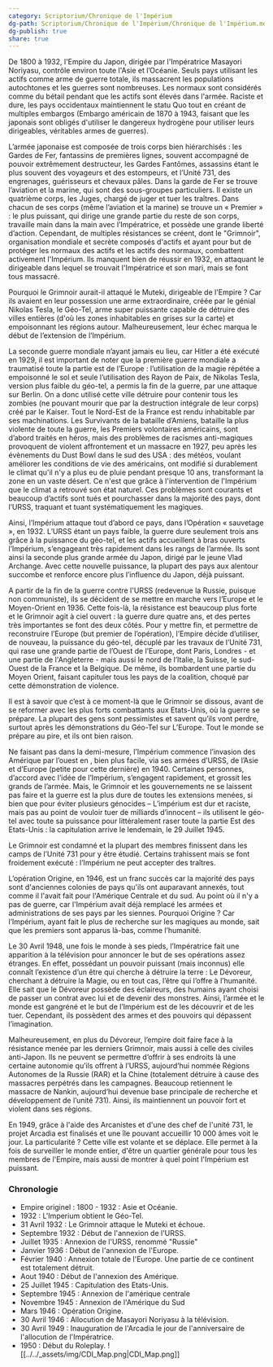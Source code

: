 ```yaml
---
category: Scriptorium/Chronique de l'Impérium
dg-path: Scriptorium/Chronique de l'Impérium/Chronique de l'Impérium.md
dg-publish: true
share: true
---
```


De 1800 à 1932, l'Empire du Japon, dirigée par l'Impératrice Masayori Noriyasu, contrôle environ toute l'Asie et l’Océanie. Seuls pays utilisant les actifs comme arme de guerre totale, ils massacrent les populations autochtones et les guerres sont nombreuses. Les normaux sont considérés comme du bétail pendant que les actifs sont élevés dans l'armée. Raciste et dure, les pays occidentaux maintiennent le statu Quo tout en créant de multiples embargos (Embargo américain de 1870 à 1943, faisant que les japonais sont obligés d'utiliser le dangereux hydrogène pour utiliser leurs dirigeables, véritables armes de guerres).

L’armée japonaise est composée de trois corps bien hiérarchisés : les Gardes de Fer, fantassins de premières lignes, souvent accompagné de pouvoir extrêmement destructeur, les Gardes Fantômes, assassins étant le plus souvent des voyageurs et des estompeurs, et l’Unité 731, des engrenages, guérisseurs et chevaux pâles. Dans la garde de Fer se trouve l’aviation et la marine, qui sont des sous-groupes particuliers. Il existe un quatrième corps, les Juges, chargé de juger et tuer les traîtres. Dans chacun de ses corps (même l’aviation et la marine) se trouve un « Premier » : le plus puissant, qui dirige une grande partie du reste de son corps, travaille main dans la main avec l’Impératrice, et possède une grande liberté d’action. Cependant, de multiples résistances se créent, dont le "Grimnoir", organisation mondiale et secrète composés d'actifs et ayant pour but de protéger les normaux des actifs et les actifs des normaux, combattent activement l'Impérium. Ils manquent bien de réussir en 1932, en attaquant le dirigeable dans lequel se trouvait l'Impératrice et son mari, mais se font tous massacré.

Pourquoi le Grimnoir aurait-il attaqué le Muteki, dirigeable de l'Empire ? Car ils avaient en leur possession une arme extraordinaire, créée par le génial Nikolas Tesla, le Géo-Tel, arme super puissante capable de détruire des villes entières (d'où les zones inhabitables en grises sur la carte) et empoisonnant les régions autour. Malheureusement, leur échec marqua le début de l’extension de l’Impérium.

La seconde guerre mondiale n’ayant jamais eu lieu, car Hitler a été exécuté en 1929, il est important de noter que la première guerre mondiale a traumatisé toute la partie est de l’Europe : l’utilisation de la magie répétée a empoisonné le sol et seule l’utilisation des Rayon de Paix, de Nikolas Tesla, version plus faible du géo-tel, a permis la fin de la guerre, par une attaque sur Berlin. On a donc utilisé cette ville détruire pour contenir tous les zombies (ne pouvant mourir que par la destruction intégrale de leur corps) créé par le Kaiser. Tout le Nord-Est de la France est rendu inhabitable par ses machinations. Les Survivants de la bataille d’Amiens, bataille la plus violente de toute la guerre, les Premiers volontaires américains, sont d’abord traités en héros, mais des problèmes de racismes anti-magiques provoquent de violent affrontement et un massacre en 1927, peu après les évènements du Dust Bowl dans le sud des USA : des météos, voulant améliorer les conditions de vie des américains, ont modifié si durablement le climat qu'il n'y a plus eu de pluie pendant presque 10 ans, transformant la zone en un vaste désert. Ce n'est que grâce à l'intervention de l'Impérium que le climat a retrouvé son état naturel. Ces problèmes sont courants et beaucoup d’actifs sont tués et pourchasser dans la majorité des pays, dont l’URSS, traquant et tuant systématiquement les magiques.

Ainsi, l’Impérium attaque tout d’abord ce pays, dans l’Opération « sauvetage », en 1932. L’URSS étant un pays faible, la guerre dure seulement trois ans grâce à la puissance du géo-tel, et les actifs accueillent à bras ouverts l’Impérium, s’engageant très rapidement dans les rangs de l’armée. Ils sont ainsi la seconde plus grande armée du Japon, dirigé par le jeune Vlad Archange. Avec cette nouvelle puissance, la plupart des pays aux alentour succombe et renforce encore plus l’influence du Japon, déjà puissant.

A partir de la fin de la guerre contre l'URSS (redevenue la Russie, puisque non communiste), ils se décident de se mettre en marche vers l’Europe et le Moyen-Orient en 1936. Cette fois-là, la résistance est beaucoup plus forte et le Grimnoir agit à ciel ouvert : la guerre dure quatre ans, et des pertes très importantes se font des deux côtés. Pour y mettre fin, et permettre de reconstruire l’Europe (but premier de l’opération), l’Empire décide d’utiliser, de nouveau, la puissance du géo-tel, décuplé par les travaux de l’Unité 731, qui rase une grande partie de l’Ouest de l’Europe, dont Paris, Londres - et une partie de l'Angleterre - mais aussi le nord de l’Italie, la Suisse, le sud-Ouest de la France et la Belgique. De même, ils bombardent une partie du Moyen Orient, faisant capituler tous les pays de la coalition, choqué par cette démonstration de violence.

Il est à savoir que c’est à ce moment-là que le Grimnoir se dissous, avant de se reformer avec les plus forts combattants aux Etats-Unis, où la guerre se prépare. La plupart des gens sont pessimistes et savent qu’ils vont perdre, surtout après les démonstrations du Géo-Tel sur L’Europe. Tout le monde se prépare au pire, et ils ont bien raison.

Ne faisant pas dans la demi-mesure, l’Impérium commence l’invasion des Amérique par l’ouest en , bien plus facile, via ses armées d’URSS, de l’Asie et d’Europe (petite pour cette dernière) en 1940. Certaines personnes, d’accord avec l’idée de l’Impérium, s’engagent rapidement, et grossit les grands de l’armée. Mais, le Grimnoir et les gouvernements ne se laissent pas faire et la guerre est la plus dure de toutes les extensions menées, si bien que pour éviter plusieurs génocides – L’impérium est dur et raciste, mais pas au point de vouloir tuer de milliards d’innocent – ils utilisent le géo-tel avec toute sa puissance pour littéralement raser toute la partie Est des Etats-Unis : la capitulation arrive le lendemain, le 29 Juillet 1945.

Le Grimnoir est condamné et la plupart des membres finissent dans les camps de l’Unité 731 pour y être étudié. Certains trahissent mais se font froidement exécuté : l’Impérium ne peut accepter des traîtres.

L’opération Origine, en 1946, est un franc succès car la majorité des pays sont d'anciennes colonies de pays qu'ils ont auparavant annexés, tout comme il l'avait fait pour l'Amérique Centrale et du sud. Au point où il n'y a pas de guerre, car l'Impérium avait déjà remplacé les armées et administrations de ses pays par les siennes. Pourquoi Origine ? Car l’Impérium, ayant fait le plus de recherche sur les magiques au monde, sait que les premiers sont apparus là-bas, comme l’humanité.

Le 30 Avril 1948, une fois le monde à ses pieds, l’Impératrice fait une apparition à la télévision pour annoncer le but de ses opérations assez étranges. En effet, possédant un pouvoir puissant (mais inconnus) elle connaît l’existence d’un être qui cherche à détruire la terre : Le Dévoreur, cherchant à détruire la Magie, ou en tout cas, l’être qui l’offre à l’humanité. Elle sait que le Dévoreur possède des éclaireurs, des humains ayant choisi de passer un contrat avec lui et de devenir des monstres. Ainsi, l’armée et le monde est gangréné et le but de l’Impérium est de les découvrir et de les tuer. Cependant, ils possèdent des armes et des pouvoirs qui dépassent l’imagination.

Malheureusement, en plus du Dévoreur, l’empire doit faire face à la résistance menée par les derniers Grimnoir, mais aussi à celle des civiles anti-Japon. Ils ne peuvent se permettre d’offrir à ses endroits là une certaine autonomie qu’ils offrent à l’URSS, aujourd’hui nommée Régions Autonomes de la Russie (RAR) et la Chine (totalement détruire à cause des massacres perpétrés dans les campagnes. Beaucoup retiennent le massacre de Nankin, aujourd’hui devenue base principale de recherche et développement de l’unité 731). Ainsi, ils maintiennent un pouvoir fort et violent dans ses régions.

En 1949, grâce à l'aide des Arcanistes et d'une des chef de l'unité 731, le projet Arcadia est finalisés et une île pouvant accueillir 10 000 âmes voit le jour. La particularité ? Cette ville est volante et se déplace. Elle permet à la fois de surveiller le monde entier, d'être un quartier générale pour tous les membres de l'Empire, mais aussi de montrer à quel point l'Impérium est puissant.

### Chronologie

- Empire originel : 1800 - 1932 : Asie et Océanie.
- 1932 : L'Imperium obtient le Géo-Tel.
- 31 Avril 1932 : Le Grimnoir attaque le Muteki et échoue.
- Septembre 1932 : Début de l'annexion de l'URSS.
- Juillet 1935 : Annexion de l'URSS, renommé "Russie"
- Janvier 1936 : Début de l'annexion de l'Europe.
- Février 1940 : Annexion totale de l'Europe. Une partie de ce continent est totalement détruit.
- Aout 1940 : Début de l'annexion des Amérique.
- 25 Juillet 1945 : Capitulation des Etats-Unis.
- Septembre 1945 : Annexion de l'amérique centrale
- Novembre 1945 : Annexion de l'Amérique du Sud
- Mars 1946 : Opération Origine.
- 30 Avril 1946 : Allocution de Masayori Noriyasu à la télévision.
- 30 Avril 1949 : Inauguration de l'Arcadia le jour de l'anniversaire de l'allocution de l'Impératrice.
- 1950 : Début du Roleplay.
  ![[../../_assets/img/CDI_Map.png|CDI_Map.png]]
